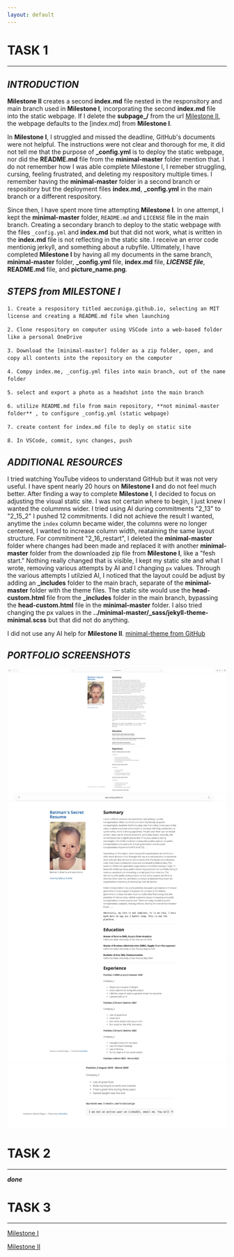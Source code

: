 ```yaml
---
layout: default
---
```


# **TASK 1**
* * * 

## _INTRODUCTION_
**Milestone II** creates a second **index.md** file nested in the responsitory and main branch used in **Milestone I**, incorporating the second **index.md** file into the static webpage. If I delete the **subpage_/** from the url [Milestone II](https://aeczuniga.github.io/subpage_1/), the webpage defaults to the [index.md] from **Milestone I**. 

In **Milestone I**, I struggled and missed the deadline, GitHub's documents were not helpful. The instructions were not clear and thorough for me, it did not tell me that the purpose of **_config.yml** is to deploy  the  static webpage, nor did the **README.md** file from the **minimal-master** folder mention that. I do not remember how I was able complete Milestone I, I remeber struggling, cursing, feeling frustrated, and deleting my respository multiple times. I remember having the **minimal-master** folder in a second branch or respository but the deployment files **index.md**, **_config.yml** in the main branch or a different respository. 

Since then, I have spent more time attempting **Milestone I**. In one attempt, I kept the **minimal-master** folder, `README.md` and `LICENSE` file in the main branch. Creating a secondary branch to deploy to the static webpage with the files `_config.yml` and **index.md** but that did not work, what is written in the **index.md** file is not reflecting in the static site. I receive an error code mentionig jerkyll, and something about a rubyfile. Ultimately, I have completed **Milestone I** by having all my documents in the same branch, **minimal-master** folder, **_config.yml** file, **index.md** file, ***LICENSE file***, **README.md** file, and **picture_name.png**.



## _STEPS from MILESTONE I_
    
``1. Create a respository titled aeczuniga.github.io, selecting an MIT license and creating a README.md file when launching``
    
``2. Clone respository on computer using VSCode into a web-based folder like a personal OneDrive``
    
``3. Download the [minimal-master] folder as a zip folder, open, and copy all contents into the repository on the computer``
    
``4. Compy index.me, _config.yml files into main branch, out of the name folder``
    
``5. select and export a photo as a headshot into the main branch``
    
``6. utilize README.md file from main repository, **not minimal-master folder** , to configure _config.yml (static webpage)``
    
``7. create content for index.md file to deply on static site``
    
``8. In VSCode, commit, sync changes, push``


## _ADDITIONAL RESOURCES_
I tried watching YouTube videos to understand GitHub but it was not very useful. I have spent nearly 20 hours on **Milestone I** and do not feel much better. After finding a way to complete **Milestone I**, I decided to focus on adjusting the visual static site. I was not certain where to begin, I just knew I wanted the colummns wider. I tried using AI during commitments "2_13" to "2_15_2" I pushed 12 commitments. I did not achieve the result I wanted, anytime the `index` column became wider, the columns were no longer centered, I wanted to increase column width, reataining the same layout structure. For commitment "2_16_restart", I deleted the **minimal-master** folder where changes had been made and replaced it with another **minimal-master** folder from the downloaded zip file from **Milestone I**, like a "fesh start." Nothing really changed that is visible, I kept my static site and what I wrote, removing various attempts by AI and I changing `px` values. Through the various attempts I utilzied AI, I noticed that the layout could be adjust by adding an **_includes** folder to the main brach, separate of the **minimal-master** folder with the theme files. The static site would use the **head-custom.html** file from the **_includes** folder in the main branch, bypassing the **head-custom.html** file in the **minimal-master** folder. I also tried changing the px values in the **../minimal-master/_sass/jekyll-theme-minimal.scss** but that did not do anything.

I did not use any AI help for **Milestone II**. 
[minimal-theme from GitHub](https://github.com/pages-themes/minimal)

## _PORTFOLIO SCREENSHOTS_
![0, wider view](../II_images/image_0.png)
![1, more focused view of the top half](../II_images/image_1.png)
![2, more focused view of the bottom half](../II_images/image_2.png)


# **TASK 2**
* * * 

***done***


# **TASK 3**
* * * 

[Milestone I](https://aeczuniga.github.io/)

[Milestone II](https://aeczuniga.github.io/subpage_1/)